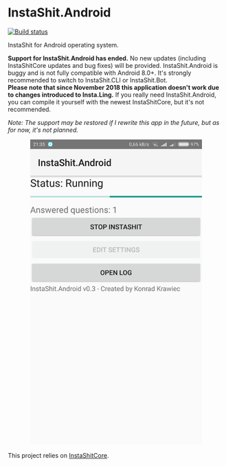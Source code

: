 # InstaShit.Android

[![Build status](https://build.appcenter.ms/v0.1/apps/c53dfdf9-50aa-4f7b-b9d8-ba381c9afd63/branches/master/badge)](https://appcenter.ms)

InstaShit for Android operating system.

**Support for InstaShit.Android has ended.** No new updates (including InstaShitCore updates and bug fixes) will be provided. InstaShit.Android is buggy and is not fully compatible with Android 8.0+. It's strongly recommended to switch to InstaShit.CLI or InstaShit.Bot.  
**Please note that since November 2018 this application doesn't work due to changes introduced to Insta.Ling.** If you really need InstaShit.Android, you can compile it yourself with the newest InstaShitCore, but it's not recommended.

*Note: The support may be restored if I rewrite this app in the future, but as for now, it's not planned.*

<p align=center><img src="InstaShit.Android.png" width="400"></p>

This project relies on [InstaShitCore](https://github.com/konrad11901/InstaShitCore).
